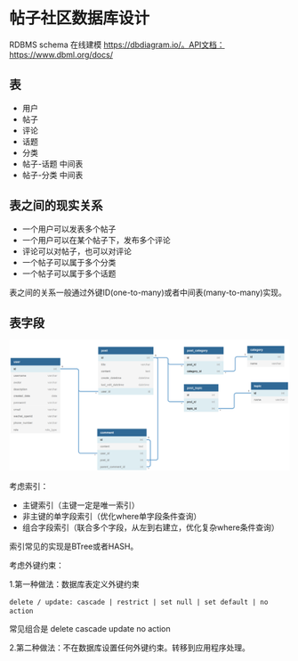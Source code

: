 # 帖子社区数据库设计

RDBMS schema 在线建模 https://dbdiagram.io/。API文档： https://www.dbml.org/docs/

## 表
- 用户
- 帖子
- 评论
- 话题
- 分类
- 帖子-话题 中间表
- 帖子-分类 中间表

## 表之间的现实关系
- 一个用户可以发表多个帖子
- 一个用户可以在某个帖子下，发布多个评论
- 评论可以对帖子，也可以对评论
- 一个帖子可以属于多个分类
- 一个帖子可以属于多个话题

表之间的关系一般通过外键ID(one-to-many)或者中间表(many-to-many)实现。

## 表字段

![](../assets/post-community.PNG)


考虑索引：
- 主键索引（主键一定是唯一索引）
- 非主键的单字段索引（优化where单字段条件查询）
- 组合字段索引（联合多个字段，从左到右建立，优化复杂where条件查询）

索引常见的实现是BTree或者HASH。

考虑外键约束：

1.第一种做法：数据库表定义外键约束
```
delete / update: cascade | restrict | set null | set default | no action
```
常见组合是 delete cascade update no action

2.第二种做法：不在数据库设置任何外键约束。转移到应用程序处理。